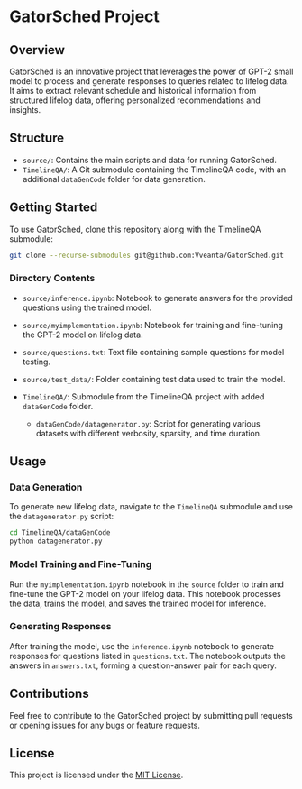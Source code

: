 # GatorSched Project

## Overview
GatorSched is an innovative project that leverages the power of GPT-2 small model to process and generate responses to queries related to lifelog data. It aims to extract relevant schedule and historical information from structured lifelog data, offering personalized recommendations and insights.

## Structure
- `source/`: Contains the main scripts and data for running GatorSched.
- `TimelineQA/`: A Git submodule containing the TimelineQA code, with an additional `dataGenCode` folder for data generation.

## Getting Started
To use GatorSched, clone this repository along with the TimelineQA submodule:
```bash
git clone --recurse-submodules git@github.com:Vveanta/GatorSched.git
```


### Directory Contents
- `source/inference.ipynb`: Notebook to generate answers for the provided questions using the trained model.
- `source/myimplementation.ipynb`: Notebook for training and fine-tuning the GPT-2 model on lifelog data.
- `source/questions.txt`: Text file containing sample questions for model testing.
- `source/test_data/`: Folder containing test data used to train the model.

- `TimelineQA/`: Submodule from the TimelineQA project with added `dataGenCode` folder.
    - `dataGenCode/datagenerator.py`: Script for generating various datasets with different verbosity, sparsity, and time duration.

## Usage

### Data Generation
To generate new lifelog data, navigate to the `TimelineQA` submodule and use the `datagenerator.py` script:

```bash
cd TimelineQA/dataGenCode
python datagenerator.py
```

### Model Training and Fine-Tuning
Run the `myimplementation.ipynb` notebook in the `source` folder to train and fine-tune the GPT-2 model on your lifelog data. This notebook processes the data, trains the model, and saves the trained model for inference.

### Generating Responses
After training the model, use the `inference.ipynb` notebook to generate responses for questions listed in `questions.txt`. The notebook outputs the answers in `answers.txt`, forming a question-answer pair for each query.

## Contributions
Feel free to contribute to the GatorSched project by submitting pull requests or opening issues for any bugs or feature requests.

## License
This project is licensed under the [MIT License](LICENSE).

